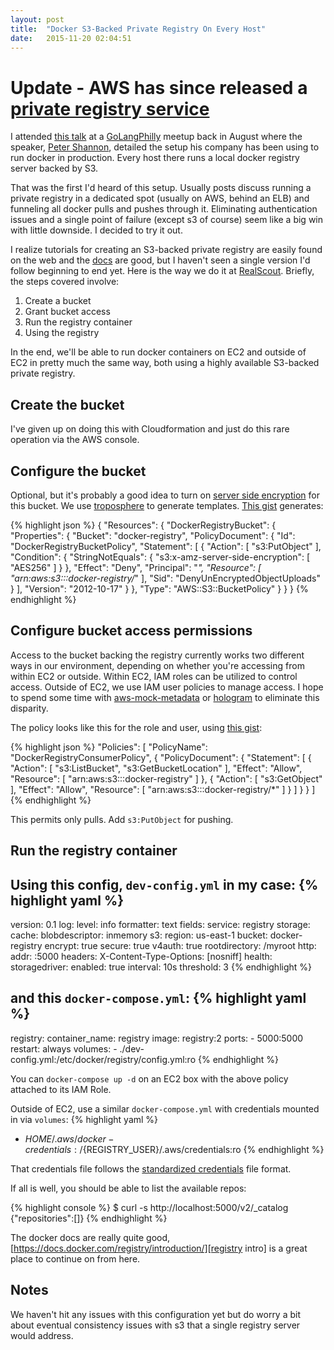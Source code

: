 ```yaml
---
layout: post
title:  "Docker S3-Backed Private Registry On Every Host"
date:   2015-11-20 02:04:51
---
```


# **Update** - AWS has since released a [private registry service](/2015/12/23/aws-ec2-container-registry-is-better.html)

I attended [this talk][Talk] at a [GoLangPhilly][GoLangPhilly] meetup back in August where the speaker,
[Peter Shannon][pietrojs], detailed the setup his company has been using to run docker in production.  Every host there
runs a local docker registry server backed by S3.

That was the first I'd heard of this setup.  Usually posts discuss running a private registry in a dedicated spot
(usually on AWS, behind an ELB) and funneling all docker pulls and pushes through it.  Eliminating authentication issues
and a single point of failure (except s3 of course) seem like a big win with little downside.  I decided to try it out.

I realize tutorials for creating an S3-backed private registry are easily found on the web and the
[docs][docker registry configuration] are good, but I haven't seen a single version I'd follow beginning to end yet.
Here is the way we do it at [RealScout][RealScout].  Briefly, the steps covered involve:

1. Create a bucket
1. Grant bucket access
1. Run the registry container
1. Using the registry

In the end, we'll be able to run docker containers on EC2 and outside of EC2 in pretty much the same way, both using a
highly available S3-backed private registry.

## Create the bucket

I've given up on doing this with Cloudformation and just do this rare operation via the AWS console.

## Configure the bucket

Optional, but it's probably a good idea to turn on [server side encryption][SSE] for this bucket.  We use
[troposphere][tropogit] to generate templates.  [This gist][ssegist] generates:

{% highlight json %}
{
    "Resources": {
        "DockerRegistryBucket": {
            "Properties": {
                "Bucket": "docker-registry",
                "PolicyDocument": {
                    "Id": "DockerRegistryBucketPolicy",
                    "Statement": [
                        {
                            "Action": [
                                "s3:PutObject"
                            ],
                            "Condition": {
                                "StringNotEquals": {
                                    "s3:x-amz-server-side-encryption": [
                                        "AES256"
                                    ]
                                }
                            },
                            "Effect": "Deny",
                            "Principal": "*",
                            "Resource": [
                                "arn:aws:s3:::docker-registry/*"
                            ],
                            "Sid": "DenyUnEncryptedObjectUploads"
                        }
                    ],
                    "Version": "2012-10-17"
                }
            },
            "Type": "AWS::S3::BucketPolicy"
        }
    }
}
{% endhighlight %}

## Configure bucket access permissions

Access to the bucket backing the registry currently works two different ways in our environment, depending on whether
you're accessing from within EC2 or outside.  Within EC2, IAM roles can be utilized to control access.  Outside of EC2,
we use IAM user policies to manage access.  I hope to spend some time with [aws-mock-metadata][awsmockmetagit] or
[hologram][hologramgit] to eliminate this disparity.

The policy looks like this for the role and user, using [this gist][ssegist]:

{% highlight json %}
"Policies": [
	"PolicyName": "DockerRegistryConsumerPolicy",
	{
		"PolicyDocument": {
			"Statement": [
				{
					"Action": [
						"s3:ListBucket",
						"s3:GetBucketLocation"
					],
					"Effect": "Allow",
					"Resource": [
                        "arn:aws:s3:::docker-registry"
					]
				},
				{
                    "Action": [
                        "s3:GetObject"
					],
					"Effect": "Allow",
					"Resource": [
                        "arn:aws:s3:::docker-registry/*"
					]
				}
			]
		}
	}
]
{% endhighlight %}

This permits only pulls.  Add `s3:PutObject` for pushing.

## Run the registry container

Using this config, `dev-config.yml` in my case:
{% highlight yaml %}
---
version: 0.1
log:
  level: info
  formatter: text
  fields:
    service: registry
storage:
  cache:
    blobdescriptor: inmemory
  s3:
    region: us-east-1
    bucket: docker-registry
    encrypt: true
    secure: true
    v4auth: true
    rootdirectory: /myroot
http:
  addr: :5000
  headers:
    X-Content-Type-Options: [nosniff]
health:
  storagedriver:
    enabled: true
    interval: 10s
    threshold: 3
{% endhighlight %}

and this `docker-compose.yml`:
{% highlight yaml %}
---
registry:
  container_name: registry
  image: registry:2
  ports:
    - 5000:5000
  restart: always
  volumes:
    - ./dev-config.yml:/etc/docker/registry/config.yml:ro
{% endhighlight %}

You can `docker-compose up -d` on an EC2 box with the above policy attached to its IAM Role.

Outside of EC2, use a similar `docker-compose.yml` with credentials mounted in via `volumes`:
{% highlight yaml %}
- ${HOME}/.aws/docker-credentials:/${REGISTRY_USER}/.aws/credentials:ro
{% endhighlight %}

That credentials file follows the [standardized credentials][awscredstandard] file format.

If all is well, you should be able to list the available repos:

{% highlight console %}
$ curl -s http://localhost:5000/v2/_catalog
{"repositories":[]}
{% endhighlight %}

The docker docs are really quite good, [https://docs.docker.com/registry/introduction/][registry intro] is a great place
to continue on from here.

## Notes

We haven't hit any issues with this configuration yet but do worry a bit about eventual consistency issues with s3 that
a single registry server would address.

[GoLangPhilly]: http://www.meetup.com/GoLangPhilly
[RealScout]: http://realscout.com
[SSE]: http://docs.aws.amazon.com/AmazonS3/latest/dev/UsingServerSideEncryption.html
[Talk]: http://peterjshan.com/speaking/2015/08/golangphilly-phillydevops-combined-meetup/
[awscredstandard]: https://blogs.aws.amazon.com/security/post/Tx3D6U6WSFGOK2H/A-New-and-Standardized-Way-to-Manage-Credentials-in-the-AWS-SDKs
[awsmockmetagit]: https://github.com/dump247/aws-mock-metadata
[docker registry configuration]: https://docs.docker.com/registry/configuration/
[hologramgit]: https://github.com/AdRoll/hologram
[pietrojs]: https://github.com/pietrojs
[policygist]: https://gist.github.com/graphaelli/0d5cfb24c4255daab1a5
[registry intro]: https://docs.docker.com/registry/introduction/
[ssegist]: https://gist.github.com/graphaelli/3a1e43cb94b3e7e36ce5
[tropogit]: https://github.com/cloudtools/troposphere
